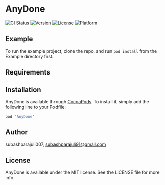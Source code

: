 # AnyDone

[![CI Status](https://img.shields.io/travis/subashparajuli007/AnyDone.svg?style=flat)](https://travis-ci.org/subashparajuli007/AnyDone)
[![Version](https://img.shields.io/cocoapods/v/AnyDone.svg?style=flat)](https://cocoapods.org/pods/AnyDone)
[![License](https://img.shields.io/cocoapods/l/AnyDone.svg?style=flat)](https://cocoapods.org/pods/AnyDone)
[![Platform](https://img.shields.io/cocoapods/p/AnyDone.svg?style=flat)](https://cocoapods.org/pods/AnyDone)

## Example

To run the example project, clone the repo, and run `pod install` from the Example directory first.

## Requirements

## Installation

AnyDone is available through [CocoaPods](https://cocoapods.org). To install
it, simply add the following line to your Podfile:

```ruby
pod 'AnyDone'
```

## Author

subashparajuli007, subashparajuli91@gmail.com

## License

AnyDone is available under the MIT license. See the LICENSE file for more info.
